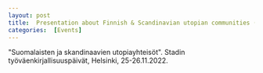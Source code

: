 ```yaml
---
layout: post
title:  Presentation about Finnish & Scandinavian utopian communities (in Finnish)
categories:  [Events]
---
```

"Suomalaisten ja skandinaavien utopiayhteisöt". Stadin työväenkirjallisuuspäivät, Helsinki, 25-26.11.2022. 
